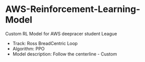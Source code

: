 # AWS-Reinforcement-Learning-Model
Custom RL Model for AWS deepracer student League

- Track: Ross BreadCentric Loop
- Algorithm: PPO
- Model description: Follow the centerline - Custom
